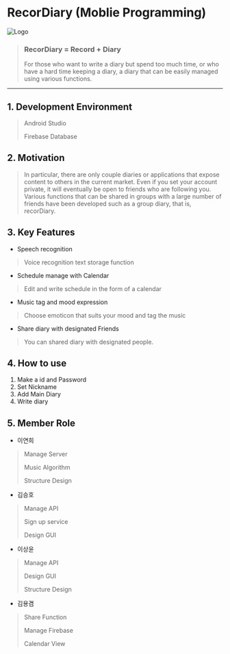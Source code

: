 # RecorDiary   (Moblie Programming)

![Logo](https://user-images.githubusercontent.com/44600564/173354358-bdf5147e-bda5-44fa-8e8f-0ce136cd4147.png)
> ### **RecorDiary = Record + Diary**
>For those who want to write a diary but spend too much time, or who have a hard time keeping a diary, a diary that can be easily managed using various functions.
---
## 1. Development Environment 

> Android Studio
> 
> Firebase Database

## 2. Motivation

>In particular, there are only couple diaries or applications that expose content to others in the current market. 
>Even if you set your account private, it will eventually be open to friends who are following you. 
>Various functions that can be shared in groups with a large number of friends have been developed such as a group diary, that is, recorDiary.

## 3. Key Features

- Speech recognition
>Voice recognition text storage function
- Schedule manage with Calendar
>Edit and write schedule in the form of a calendar
- Music tag and mood expression
>Choose emoticon that suits your mood and tag the music
- Share diary with designated Friends
>You can shared diary with designated people.

## 4. How to use

1) Make a id and Password
2) Set Nickname
3) Add Main Diary
4) Write diary


## 5. Member Role

- 이연희
>Manage Server
>
>Music Algorithm
>
>Structure Design

- 김승호
> Manage API
> 
> Sign up service
> 
> Design GUI

- 이상윤
> Manage API
> 
> Design GUI
> 
> Structure Design

- 김용겸
> Share Function
> 
> Manage Firebase
> 
> Calendar View

